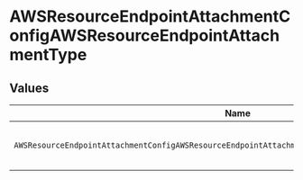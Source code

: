 # AWSResourceEndpointAttachmentConfigAWSResourceEndpointAttachmentType


## Values

| Name                                                                                                | Value                                                                                               |
| --------------------------------------------------------------------------------------------------- | --------------------------------------------------------------------------------------------------- |
| `AWSResourceEndpointAttachmentConfigAWSResourceEndpointAttachmentTypeAwsResourceEndpointAttachment` | aws-resource-endpoint-attachment                                                                    |